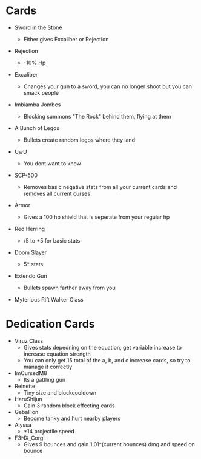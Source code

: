 # Cards
- Sword in the Stone
	-	Either gives Excaliber or Rejection
- Rejection
	- -10% Hp
- Excaliber
	- Changes your gun to a sword, you can no longer shoot but you can smack people
- Imbiamba Jombes
	- Blocking summons "The Rock" behind them, flying at them
- A Bunch of Legos
	- Bullets create random legos where they land
- UwU
	- You dont want to know
- SCP-500
	- Removes basic negative stats from all your current cards and removes all current curses
- Armor
	- Gives a 100 hp shield that is seperate from your regular hp
- Red Herring
	- /5 to *5 for basic stats
- Doom Slayer
	- 5* stats
- Extendo Gun
	- Bullets spawn farther away from you


- Myterious Rift Walker Class


# Dedication Cards
- Viruz Class
	- Gives stats depedning on the equation, get variable increase to increase equation strength
	- You can only get 15 total of the a, b, and c increase cards, so try to manage it correctly
- ImCursedM8
	- Its a gattling gun
- Reinette
	- Tiny size and blockcooldown
- HaruShijun
	- Gain 3 random block effecting cards
- Geballion
	- Become tanky and hurt nearby players
- Alyssa
	- *14 projectile speed
- F3NX_Corgi
	- Gives 9 bounces and gain 1.01^(current bounces) dmg and speed on bounce